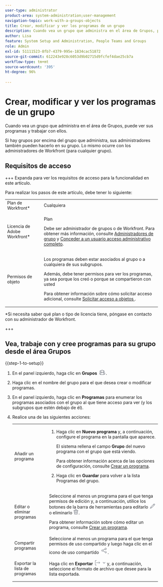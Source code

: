 ```yaml
---
user-type: administrator
product-area: system-administration;user-management
navigation-topic: work-with-a-groups-objects
title: Crear, modificar y ver los programas de un grupo
description: Cuando vea un grupo que administra en el área de Grupos, puede ver sus programas y trabajar con ellos.
author: Lisa
feature: System Setup and Administration, People Teams and Groups
role: Admin
exl-id: 51111523-8fb7-4379-995e-1834cac51872
source-git-commit: 612243e928c6053d9b02715d9fcfef4dae25cb7a
workflow-type: tm+mt
source-wordcount: '395'
ht-degree: 96%

---
```


# Crear, modificar y ver los programas de un grupo

Cuando vea un grupo que administra en el área de Grupos, puede ver sus programas y trabajar con ellos.

Si hay grupos por encima del grupo que administra, sus administradores también pueden hacerlo en su grupo. Lo mismo ocurre con los administradores de Workfront (para cualquier grupo).

## Requisitos de acceso

+++ Expanda para ver los requisitos de acceso para la funcionalidad en este artículo.

Para realizar los pasos de este artículo, debe tener lo siguiente:

<table style="table-layout:auto"> 
 <col> 
 <col> 
 <tbody> 
  <tr> 
   <td>Plan de Workfront*</td> 
   <td>Cualquiera</td> 
  </tr> 
  <tr> 
   <td>Licencia de Adobe Workfront*</td> 
   <td> <p>Plan </p> <p>Debe ser administrador de grupos o de Workfront. Para obtener más información, consulte <a href="../../../administration-and-setup/manage-groups/group-roles/group-administrators.md" class="MCXref xref">Administradores de grupo</a> y <a href="../../../administration-and-setup/add-users/configure-and-grant-access/grant-a-user-full-administrative-access.md" class="MCXref xref">Conceder a un usuario acceso administrativo completo</a>.</p> </td> 
  </tr> 
  <tr> 
   <td role="rowheader">Permisos de objeto</td> 
   <td> <p>Los programas deben estar asociados al grupo o a cualquiera de sus subgrupos.</p> <p>Además, debe tener permisos para ver los programas, ya sea porque los creó o porque se compartieron con usted</p> <p>Para obtener información sobre cómo solicitar acceso adicional, consulte <a href="../../../workfront-basics/grant-and-request-access-to-objects/request-access.md" class="MCXref xref">Solicitar acceso a objetos </a>.</p> </td> 
  </tr> 
 </tbody> 
</table>

&#42;Si necesita saber qué plan o tipo de licencia tiene, póngase en contacto con su administrador de Workfront.

+++

## Vea, trabaje con y cree programas para su grupo desde el área Grupos

{{step-1-to-setup}}

1. En el panel izquierdo, haga clic en **Grupos** ![Grupos](assets/groups-icon.png).

1. Haga clic en el nombre del grupo para el que desea crear o modificar programas.
1. En el panel izquierdo, haga clic en **Programas** para enumerar los programas asociados con el grupo al que tiene acceso para ver (y los subgrupos que estén debajo de él).
1. Realice una de las siguientes acciones:

   <table style="table-layout:auto"> 
    <col> 
    <col> 
    <tbody> 
     <tr> 
      <td role="rowheader">Añadir un programa</td> 
      <td> 
       <ol> 
        <li value="1"> <p>Haga clic en <strong>Nuevo programa</strong> y, a continuación, configure el programa en la pantalla que aparece. </p> <p>El sistema rellena el campo <strong>Grupo</strong> del nuevo programa con el grupo que está viendo.</p> <p>Para obtener información acerca de las opciones de configuración, consulte <a href="../../../manage-work/portfolios/create-and-manage-programs/create-program.md" class="MCXref xref">Crear un programa</a>.</p> </li> 
        <li value="2"> <p>Haga clic en <strong>Guardar</strong> para volver a la lista Programas del grupo.</p> </li> 
       </ol> </td> 
     </tr> 
     <tr> 
      <td role="rowheader"> <p>Editar o eliminar programas</p> </td> 
      <td> <p>Seleccione al menos un programa para el que tenga permisos de edición y, a continuación, utilice los botones de la barra de herramientas para editarlo <img src="assets/edit-icon.png"> o eliminarlo <img src="assets/delete.png">.</p> <p>Para obtener información sobre cómo editar un programa, consulte <a href="../../../manage-work/portfolios/create-and-manage-programs/create-program.md" class="MCXref xref">Crear un programa</a>.</p> </td> 
     </tr> 
     <tr> 
      <td role="rowheader">Compartir programas</td> 
      <td>Seleccione al menos un programa para el que tenga permisos de uso compartido y luego haga clic en el icono de uso compartido <img src="assets/share-icon.png">.</td> 
     </tr> 
     <tr> 
      <td role="rowheader"> <p>Exportar la lista de programas</p> </td> 
      <td>Haga clic en <strong>Exportar</strong> <img src="assets/export.png"> y, a continuación, seleccione el formato de archivo que desee para la lista exportada.</td> 
     </tr> 
    </tbody> 
   </table>
